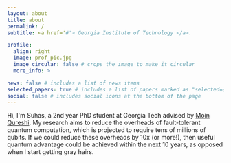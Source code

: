 ```yaml
---
layout: about
title: about
permalink: /
subtitle: <a href='#'> Georgia Institute of Technology </a>.

profile:
  align: right
  image: prof_pic.jpg
  image_circular: false # crops the image to make it circular
  more_info: >

news: false # includes a list of news items
selected_papers: true # includes a list of papers marked as "selected={true}"
social: false # includes social icons at the bottom of the page
---
```


Hi, I'm Suhas, a 2nd year PhD student at Georgia Tech advised by [Moin
Qureshi](https://moin.cc.gatech.edu). My research aims to reduce the overheads
of fault-tolerant quantum computation, which is projected to require tens of
millions of qubits. If we could reduce these overheads by 10x (or more!), then
useful quantum advantage could be achieved within the next 10 years, as opposed
when I start getting gray hairs.
